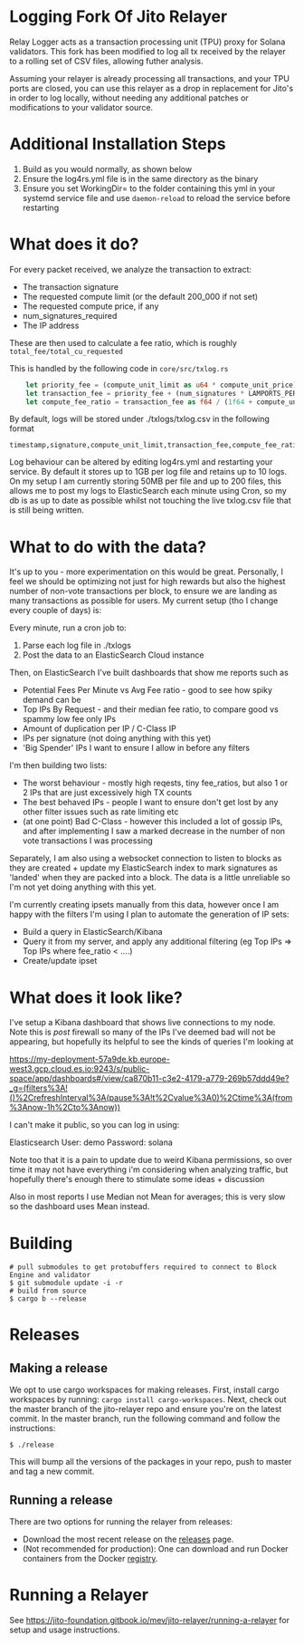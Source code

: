 # Logging Fork Of Jito Relayer
Relay Logger acts as a transaction processing unit (TPU) proxy for Solana validators. This fork has been modified to log all tx received by the relayer to a rolling set of CSV files, allowing futher analysis.

Assuming your relayer is already processing all transactions, and your TPU ports are closed, you can use this relayer as a drop in replacement for Jito's in order to log locally, without needing any additional patches or modifications to your validator source.

# Additional Installation Steps

1. Build as you would normally, as shown below
2. Ensure the log4rs.yml file is in the same directory as the binary
3. Ensure you set WorkingDir= to the folder containing this yml in your systemd service file and use `daemon-reload` to reload the service before restarting

# What does it do?

For every packet received, we analyze the transaction to extract:
- The transaction signature
- The requested compute limit (or the default 200_000 if not set)
- The requested compute price, if any
- num_signatures_required
- The IP address

These are then used to calculate a fee ratio, which is roughly `total_fee/total_cu_requested`

This is handled by the following code in `core/src/txlog.rs`

```rust
    let priority_fee = (compute_unit_limit as u64 * compute_unit_price) / 1_000_000u64;
    let transaction_fee = priority_fee + (num_signatures * LAMPORTS_PER_SIGNATURE);
    let compute_fee_ratio = transaction_fee as f64 / (1f64 + compute_unit_limit as f64);

```

By default, logs will be stored under ./txlogs/txlog.csv in the following format
    
```csv
timestamp,signature,compute_unit_limit,transaction_fee,compute_fee_ratio,ip_address
```

Log behaviour can be altered by editing log4rs.yml and restarting your service. By default it stores up to 1GB per log file and retains up to 10 logs. On my setup I am currently storing 50MB per file and up to 200 files, this allows me to post my logs to ElasticSearch each minute using Cron, so my db is as up to date as possible whilst not touching the live txlog.csv file that is still being written.


# What to do with the data?

It's up to you - more experimentation on this would be great. Personally, I feel we should be optimizing not just for high rewards but also the highest number of non-vote transactions per block, to ensure we are landing as many transactions as possible for users. My current setup (tho I change every couple of days) is:

Every minute, run a cron job to:
1. Parse each log file in ./txlogs
2. Post the data to an ElasticSearch Cloud instance

Then, on ElasticSearch I've built dashboards that show me reports such as
- Potential Fees Per Minute vs Avg Fee ratio - good to see how spiky demand can be
- Top IPs By Request - and their median fee ratio, to compare good vs spammy low fee only IPs
- Amount of duplication per IP / C-Class IP
- IPs per signature (not doing anything with this yet)
- 'Big Spender' IPs I want to ensure I allow in before any filters

I'm then building two lists:
- The worst behaviour - mostly high reqests, tiny fee_ratios, but also 1 or 2 IPs that are just excessively high TX counts
- The best behaved IPs - people I want to ensure don't get lost by any other filter issues such as rate limiting etc
- (at one point) Bad C-Class - however this included a lot of gossip IPs, and after implementing I saw a marked decrease in the number of non vote transactions I was processing


Separately, I am also using a websocket connection to listen to blocks as they are created + update my ElasticSearch index to mark signatures as 'landed' when they are packed into a block. The data is a little unreliable so I'm not yet doing anything with this yet.

I'm currently creating ipsets manually from this data, however once I am happy with the filters I'm using I plan to automate the generation of IP sets:
- Build a query in ElasticSearch/Kibana
- Query it from my server, and apply any additional filtering (eg Top IPs => Top IPs where fee_ratio < ....)
- Create/update ipset


# What does it look like?

I've setup a Kibana dashboard that shows live connections to my node. Note this is *post* firewall so many of the IPs I've deemed bad will not be appearing, but hopefully its helpful to see the kinds of queries I'm looking at

https://my-deployment-57a9de.kb.europe-west3.gcp.cloud.es.io:9243/s/public-space/app/dashboards#/view/ca870b11-c3e2-4179-a779-269b57ddd49e?_g=(filters%3A!()%2CrefreshInterval%3A(pause%3A!t%2Cvalue%3A0)%2Ctime%3A(from%3Anow-1h%2Cto%3Anow))

I can't make it public, so you can log in using:

Elasticsearch User: demo
Password: solana

Note too that it is a pain to update due to weird Kibana permissions, so over time it may not have everything i'm considering when analyzing traffic, but hopefully there's enough there to stimulate some ideas + discussion

Also in most reports I use Median not Mean for averages; this is very slow so the dashboard uses Mean instead.

# Building
```shell
# pull submodules to get protobuffers required to connect to Block Engine and validator
$ git submodule update -i -r
# build from source
$ cargo b --release
```

# Releases

## Making a release

We opt to use cargo workspaces for making releases.
First, install cargo workspaces by running: `cargo install cargo-workspaces`.
Next, check out the master branch of the jito-relayer repo and 
ensure you're on the latest commit.
In the master branch, run the following command and follow the instructions:
```shell
$ ./release
```
This will bump all the versions of the packages in your repo, 
push to master and tag a new commit.

## Running a release
There are two options for running the relayer from releases:
- Download the most recent release on the [releases](https://github.com/jito-foundation/jito-relayer/releases) page.
- (Not recommended for production): One can download and run Docker containers from the Docker [registry](https://hub.docker.com/r/jitolabs/jito-transaction-relayer).

# Running a Relayer
See https://jito-foundation.gitbook.io/mev/jito-relayer/running-a-relayer for setup and usage instructions.

